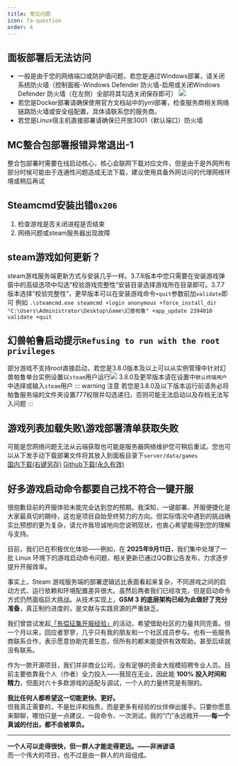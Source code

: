 ```yaml
---
title: 常见问题
icon: fa-question
order: 4
---
```


## 面板部署后无法访问
- 一般是由于您的网络端口或防护墙问题，若您是通过Windows部署，请关闭系统防火墙（控制面板-Windows Defender 防火墙-启用或关闭Windows Defender 防火墙（在左侧）全部将其勾选关闭保存即可）
![](https://images.server.xiaozhuhouses.asia:3000/i/2025/10/16/iyj8qa.png)
- 若您是Docker部署请确保使用官方文档站中的yml部署，检查服务商相关网络链路防火墙或安全组配置，具体请联系您的服务商。
- 若您是Linux宿主机直接部署请确保已开放3001（默认端口）防火墙

## MC整合包部署报错异常退出-1
整合包部署时需要在线启动核心，核心会联网下载对应文件，但是由于是外网所有部分时候可能由于连通性问题造成无法下载，建议使用具备外网访问的代理网络环境或稍后再试

## Steamcmd安装出错`0x206`
1. 检查游戏是否关闭进程是否结束
2. 网络问题或steam服务器出现故障

## steam游戏如何更新？
steam游戏服务端更新方式与安装几乎一样。3.7.8版本中您只需要在安装游戏弹窗中的高级选项中勾选“校验游戏完整性”安装目录选择游戏所在目录即可。3.7.7版本选择“校验完整性”，更早版本可以在安装游戏命令`+quit`参数前加`validate`即可 例如
` .\steamcmd.exe steamcmd +login anonymous +force_install_dir "C:\Users\Administrator\Desktop\Game\幻兽帕鲁" +app_update 2394010 validate +quit `

## 幻兽帕鲁启动提示`Refusing to run with the root privileges`
部分游戏不支持root直接启动，若您是3.8.0版本及以上可以从实例管理中针对幻兽帕鲁单台实例设置以`steam`用户运行![](https://images.server.xiaozhuhouses.asia:3000/i/2025/09/23/f243vr.png)
3.8.0及更早版本请在设置中`默认终端用户`中选择或输入`steam`用户
::: warning 注意
若您是3.8.0及以下版本运行前请务必将帕鲁服务端的文件夹设置777权限并勾选递归，否则可能无法启动以及存档无法写入问题
:::

## 游戏列表加载失败\游戏部署清单获取失败
可能是您网络问题无法从云端获取也可能是服务器网络维护您可稍后重试。您也可以从下发手动下载部署文件将其放入到面板目录下`server/data/games` \
[国内下载(右键另存)](http://langlangy.server.xiaozhuhouses.asia:8082/disk1/GSM3/installgame.json)
[Github下载(永久有效)](https://github.com/GSManagerXZ/GameServerManager/blob/main/server/data/games/installgame.json)

## 好多游戏启动命令都要自己找不符合一键开服
很抱歉目前的开服体验未能完全达到您的预期。我深知，一键部署、开服便捷化是大家最真切的期待，这也是项目自始至终努力的方向。但实际情况中遇到的挑战确实比预想的更为复杂，请允许我坦诚地向您说明现状，也衷心希望能得到您的理解与支持。

目前，我们已在积极优化体验——例如，在 **2025年9月11日**，我们集中处理了一批 Linux 环境下的游戏启动命令问题，相关更新已通过QQ群公告发布，力求逐步提升开服效率。

事实上，Steam 游戏服务端的部署逻辑远比表面看起来复杂，不同游戏之间的启动方式、运行依赖和环境配置差异很大。虽然后两者我们已经攻克，但是启动命令方式仍然面临巨大挑战。从技术实现上，**GSM 3 的底层架构已经为此做好了充分准备**，真正制约进度的，是文献与实践资源的严重缺乏。

我们曾尝试发起[「有偿征集开服经验」](https://docs.qq.com/doc/DV3ZYaFpTU3hEVWpJ)的活动，希望借助社区的力量共同完善。但一个月以来，回应者寥寥，几乎只有我的朋友和一个社区成员参与。也有一些服务商联系合作，表示愿意协助完善生态，但所有的都未能提供有效帮助，甚至后续就没有联系。

作为一款开源项目，我们并非商业公司，没有足够的资金大规模招聘专业人员。目前主要依靠我个人（作者）全力投入——我现在无业，因此能 **100% 投入时间和精力**，但面对六十多款游戏的适配与调试，一个人的力量终究是有限的。

**我比任何人都希望这一切能更快、更好。**  
但我真正需要的，不是批评和指责，而是更多有经验的伙伴伸出援手。只要你愿意来聊聊，哪怕只是一点建议、一段命令、一次测试，我的“门”永远敞开——**每一个真诚的付出，都不会被辜负。**

---
**一个人可以走得很快，但一群人才能走得更远。——非洲谚语**  
而一个伟大的项目，也不过是由一群人的片段组成。